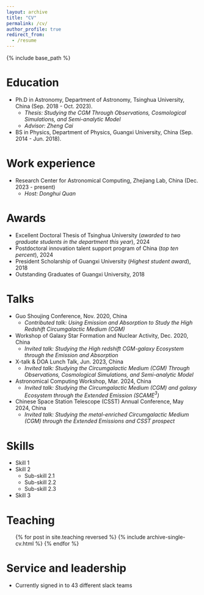 ```yaml
---
layout: archive
title: "CV"
permalink: /cv/
author_profile: true
redirect_from:
  - /resume
---
```


{% include base_path %}

Education
======
* Ph.D in Astronomy, Department of Astronomy, Tsinghua University, China (Sep. 2018 - Oct. 2023).
  * *Thesis: Studying the CGM Through Observations, Cosmological Simulations, and Semi-analytic Model*
  * *Advisor: Zheng Cai*
* BS in Physics, Department of Physics, Guangxi University, China (Sep. 2014 - Jun. 2018).

  
Work experience
======
* Research Center for Astronomical Computing, Zhejiang Lab, China (Dec. 2023 - present)
  * *Host: Donghui Quan*
 

Awards
======
* Excellent Doctoral Thesis of Tsinghua University (*awarded to two graduate students in the department this year*), 2024
* Postdoctoral innovation talent support program of China (*top ten percent*), 2024
* President Scholarship of Guangxi University (*Highest student award*), 2018
* Outstanding Graduates of Guangxi University, 2018
  
Talks
======
* Guo Shoujing Conference, Nov. 2020, China
  * *Contributed talk: Using Emission and Absorption to Study the High Redshift Circumgalactic Medium (CGM)*
* Workshop of Galaxy Star Formation and Nuclear Activity, Dec. 2020, China
  * *Invited talk: Studying the High redshift CGM-galaxy Ecosystem through the Emission and Absorption*
* X-talk & DOA Lunch Talk, Jun. 2023, China
  * *Invited talk: Studying the Circumgalactic Medium (CGM) Through Observations, Cosmological Simulations, and Semi-analytic Model*
* Astronomical Computing Workshop, Mar. 2024, China
  * *Invited talk: Studying the Circumgalactic Medium (CGM) and galaxy Ecosystem through the Extended Emission (SCAME$^{3}$)*
* Chinese Space Station Telescope (CSST) Annual Conference, May 2024, China
  * *Invited talk: Studying the metal-enriched Circumgalactic Medium (CGM) through the Extended Emissions and CSST prospect*
 
Skills
======
* Skill 1
* Skill 2
  * Sub-skill 2.1
  * Sub-skill 2.2
  * Sub-skill 2.3
* Skill 3
  
Teaching
======
  <ul>{% for post in site.teaching reversed %}
    {% include archive-single-cv.html %}
  {% endfor %}</ul>
  
Service and leadership
======
* Currently signed in to 43 different slack teams
